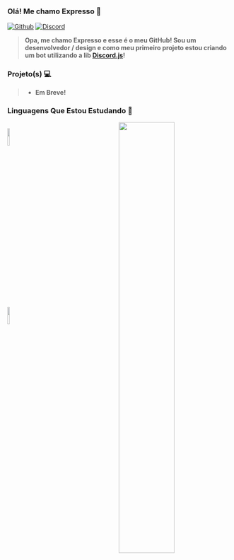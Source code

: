 ### Olá! Me chamo Expresso 👋
[![Github](https://img.shields.io/badge/-Github-000?style=flat&logo=Github&logoColor=white)](https://github.com/ExpressDeveloper) [![Discord](https://img.shields.io/badge/-Discord-7289da?style=flat&logo=Discord&logoColor=white)](hhttps://discord.gg/Expresso#9170)

> **Opa, me chamo Expresso e esse é o meu GitHub! Sou um desenvolvedor / design e como meu primeiro projeto estou criando um bot utilizando a lib [Discord.js](https://www.npmjs.com/package/discord.js?source=post_page-----7b5fe27cb6fa----------------------)!**

### Projeto(s) 💻
> - **Em Breve!**

### Linguagens Que Estou Estudando 🔧
<img width = "50%" align = "right" src = "https://github-readme-stats.vercel.app/api?username=FernandoRoldan93&show_icons=true&hide_border=true" />

<code> <img width = "10%" src = "https://seeklogo.com/images/N/nodejs-logo-FBE122E377-seeklogo.com.png"> </code>
<code> <img width = "10%" src = "https://seeklogo.com/images/P/python-logo-A32636CAA3-seeklogo.com.png"> </code> 
